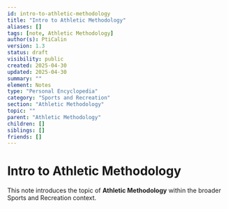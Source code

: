 ```yaml
---
id: intro-to-athletic-methodology
title: "Intro to Athletic Methodology"
aliases: []
tags: [note, Athletic Methodology]
author(s): PtiCalin
version: 1.3
status: draft
visibility: public
created: 2025-04-30
updated: 2025-04-30
summary: ""
element: Notes
type: "Personal Encyclopedia"
category: "Sports and Recreation"
section: "Athletic Methodology"
topic: ""
parent: "Athletic Methodology"
children: []
siblings: []
friends: []
---
```

# Intro to Athletic Methodology

This note introduces the topic of **Athletic Methodology** within the broader Sports and Recreation context.
